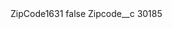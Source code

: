 <?xml version="1.0" encoding="UTF-8"?>
<CustomMetadata xmlns="http://soap.sforce.com/2006/04/metadata" xmlns:xsi="http://www.w3.org/2001/XMLSchema-instance" xmlns:xsd="http://www.w3.org/2001/XMLSchema">
    <label>ZipCode1631</label>
    <protected>false</protected>
    <values>
        <field>Zipcode__c</field>
        <value xsi:type="xsd:string">30185</value>
    </values>
</CustomMetadata>
